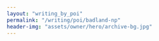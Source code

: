 ```yaml
---
layout: "writing_by_poi"
permalink: "/writing/poi/badland-np"
header-img: "assets/owner/hero/archive-bg.jpg"
---
```

